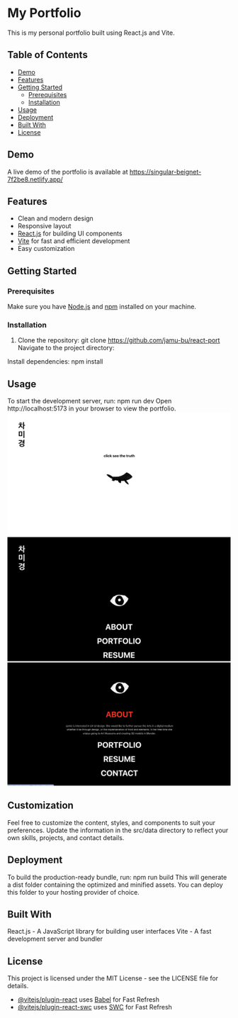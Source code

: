 # My Portfolio

This is my personal portfolio built using React.js and Vite.

## Table of Contents

- [Demo](#demo)
- [Features](#features)
- [Getting Started](#getting-started)
  - [Prerequisites](#prerequisites)
  - [Installation](#installation)
- [Usage](#usage)
- [Deployment](#deployment)
- [Built With](#built-with)
- [License](#license)

## Demo

A live demo of the portfolio is available at https://singular-beignet-7f2be8.netlify.app/


## Features

- Clean and modern design
- Responsive layout
- [React.js](https://reactjs.org/) for building UI components
- [Vite](https://vitejs.dev/) for fast and efficient development
- Easy customization

## Getting Started

### Prerequisites

Make sure you have [Node.js](https://nodejs.org/) and [npm](https://www.npmjs.com/) installed on your machine.

### Installation

1. Clone the repository:
git clone https://github.com/jamu-bu/react-port
Navigate to the project directory:

Install dependencies:
npm install

## Usage
To start the development server, run:
npm run dev
Open http://localhost:5173 in your browser to view the portfolio.
![landing](./src/assets/landing.png "landing")
![home](./src/assets/home.png "home")
![about](./src/assets/about.png "about")

## Customization
Feel free to customize the content, styles, and components to suit your preferences. Update the information in the src/data directory to reflect your own skills, projects, and contact details.

## Deployment
To build the production-ready bundle, run:
npm run build
This will generate a dist folder containing the optimized and minified assets. You can deploy this folder to your hosting provider of choice.

## Built With
React.js - A JavaScript library for building user interfaces
Vite - A fast development server and bundler

## License
This project is licensed under the MIT License - see the LICENSE file for details.

- [@vitejs/plugin-react](https://github.com/vitejs/vite-plugin-react/blob/main/packages/plugin-react/README.md) uses [Babel](https://babeljs.io/) for Fast Refresh
- [@vitejs/plugin-react-swc](https://github.com/vitejs/vite-plugin-react-swc) uses [SWC](https://swc.rs/) for Fast Refresh
